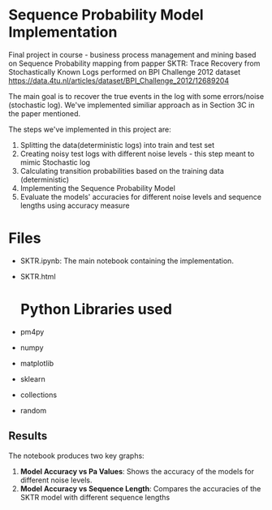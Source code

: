 # Sequence Probability Model Implementation
Final project in course - business process management and mining
based on Sequence Probability mapping from papper SKTR: Trace Recovery from Stochastically Known Logs
performed on BPI Challenge 2012 dataset   https://data.4tu.nl/articles/dataset/BPI_Challenge_2012/12689204

The main goal is to recover the true events in the log with some errors/noise (stochastic log). We've implemented similiar approach as in Section 3C in the paper mentioned. 

The steps we've implemented in this project are:
1. Splitting the data(deterministic logs) into train and test set
2. Creating noisy test logs with different noise levels - this step meant to mimic Stochastic log
3. Calculating transition probabilities based on the training data (deterministic) 
4. Implementing the Sequence Probability Model 
5. Evaluate the models' accuracies for different noise levels and sequence lengths using accuracy measure 



# Files
- SKTR.ipynb: The main notebook containing the implementation.
- SKTR.html

  # Python Libraries used

- pm4py
- numpy
- matplotlib
- sklearn
- collections
- random


## Results

The notebook produces two key graphs:
1. **Model Accuracy vs Pa Values**: Shows the accuracy of the models for different noise levels.
2. **Model Accuracy vs Sequence Length**: Compares the accuracies of the SKTR model with different sequence lengths
